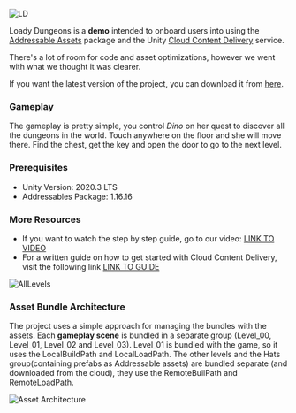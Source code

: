 ![LD](https://user-images.githubusercontent.com/263776/110165036-dde21300-7db7-11eb-8f49-e7745ed44b35.png)

Loady Dungeons is a **demo** intended to onboard users into using the [Addressable Assets](https://docs.unity3d.com/Packages/com.unity.addressables@0.3/manual/index.html) package and the Unity [Cloud Content Delivery](https://unity.com/products/cloud-content-delivery) service.

There's a lot of room for code and asset optimizations, however we went with what we thought it was clearer. 

If you want the latest version of the project, you can download it from [here](https://github.com/UnityTechnologies/LoadyDungeons/releases/tag/ws0.4.0).

### Gameplay
The gameplay is pretty simple, you control _Dino_ on her quest to discover all the dungeons in the world. Touch anywhere on the floor and she will move there. Find the chest, get the key and open the door to go to the next level. 

### Prerequisites
* Unity Version: 2020.3 LTS
* Addressables Package: 1.16.16

### More Resources
* If you want to watch the step by step guide, go to our video: [LINK TO VIDEO]()
* For a written guide on how to get started with Cloud Content Delivery, visit the following link [LINK TO GUIDE]()

![AllLevels](https://user-images.githubusercontent.com/263776/110165940-42ea3880-7db9-11eb-871c-13e4933e2540.png)

### Asset Bundle Architecture
The project uses a simple approach for managing the bundles with the assets. Each **gameplay scene** is bundled in a separate group (Level_00, Level_01, Level_02 and Level_03). Level_01 is bundled with the game, so it uses the LocalBuildPath and LocalLoadPath. The other levels and the Hats group(containing prefabs as Addressable assets) are bundled separate (and downloaded from the cloud), they use the RemoteBuilPath and RemoteLoadPath.

![Asset Architecture](https://user-images.githubusercontent.com/263776/110168293-9611ba80-7dbc-11eb-9945-417a16c3386d.jpg)
